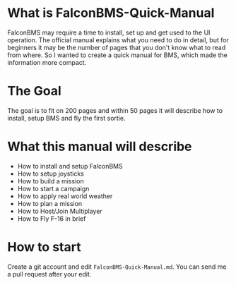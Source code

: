 # What is FalconBMS-Quick-Manual

FalconBMS may require a time to install, set up and get used to the UI operation.
The official manual explains what you need to do in detail, 
but for beginners it may be the number of pages that you don't know what to read from where.
So I wanted to create a quick manual for BMS, which made the information more compact.

# The Goal

The goal is to fit on 200 pages and within 50 pages it will describe how to install, setup BMS and fly the first sortie.

# What this manual will describe

- How to install and setup FalconBMS
- How to setup joysticks
- How to build a mission
- How to start a campaign
- How to apply real world weather
- How to plan a mission
- How to Host/Join Multiplayer
- How to Fly F-16 in brief

# How to start

Create a git account and edit `FalconBMS-Quick-Manual.md`.
You can send me a pull request after your edit.
